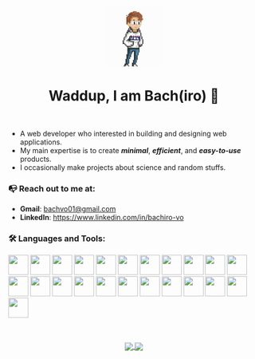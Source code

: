 <!-- ![](https://komarev.com/ghpvc/?username=bachvo01) -->

<div align ="center">
    <kbd>
        <img loading ="lazy" src= './images/pixelGif.gif' width = '120px' height ='120px' style="margin-right:15px; margin-left:15px; border-radius:20px; ">
    </kbd>
</div>
<div align ="center">
<h1>Waddup, I am Bach(iro) 🖖</h1>
</div>&ensp;

- A web developer who interested in building and designing web applications. 
- My main expertise is to create <em><strong>minimal</strong></em>, <em><strong>efficient</strong></em>, and <em><strong>easy-to-use</strong></em> products. 
- I occasionally make projects about science and random stuffs.


### :mailbox_with_no_mail: Reach out to me at:

- <strong>Gmail</strong>: <a href=''>bachvo01@gmail.com</a>
- <strong>LinkedIn</strong>: <a href ='www.linkedin.com/in/
    '>https://www.linkedin.com/in/bachiro-vo</a>
  &ensp;

### :hammer_and_wrench: Languages and Tools:

<div>
<img src="https://cdn.jsdelivr.net/gh/devicons/devicon@latest/icons/html5/html5-original.svg" width = '40px' height = '40px'/>
<img src="https://cdn.jsdelivr.net/gh/devicons/devicon@latest/icons/css3/css3-original.svg" width = '40px' height = '40px'/>

<img src="https://cdn.jsdelivr.net/gh/devicons/devicon@latest/icons/javascript/javascript-plain.svg" width = '40px' height = '40px'/>

<img src="https://cdn.jsdelivr.net/gh/devicons/devicon@latest/icons/sass/sass-original.svg" width = '40px' height = '40px'/>

<img src="https://cdn.jsdelivr.net/gh/devicons/devicon@latest/icons/react/react-original.svg" width = '40px' height = '40px'/>

<img src="https://cdn.jsdelivr.net/gh/devicons/devicon@latest/icons/nodejs/nodejs-original.svg" width = '40px' height = '40px'/>

<img src="https://cdn.jsdelivr.net/gh/devicons/devicon@latest/icons/nodemon/nodemon-plain.svg" width = '40px' height = '40px'/>

<img src="https://cdn.jsdelivr.net/gh/devicons/devicon@latest/icons/postgresql/postgresql-original.svg" width = '40px' height = '40px'/>

<img src="https://cdn.jsdelivr.net/gh/devicons/devicon@latest/icons/mongodb/mongodb-plain.svg" width = '40px' height = '40px'/>

<img src="https://cdn.jsdelivr.net/gh/devicons/devicon@latest/icons/socketio/socketio-original.svg" width = '40px' height = '40px'/>

<img src="https://cdn.jsdelivr.net/gh/devicons/devicon@latest/icons/jira/jira-original.svg" width = '40px' height = '40px'/>

<img src="https://cdn.jsdelivr.net/gh/devicons/devicon@latest/icons/illustrator/illustrator-plain.svg" width = '40px' height = '40px'/>

<img src="https://cdn.jsdelivr.net/gh/devicons/devicon@latest/icons/figma/figma-original.svg" width = '40px' height = '40px'/>

<img src="https://cdn.jsdelivr.net/gh/devicons/devicon@latest/icons/photoshop/photoshop-plain.svg" width = '40px' height = '40px'/>

<img src="https://cdn.jsdelivr.net/gh/devicons/devicon@latest/icons/c/c-plain.svg" width = '40px' height = '40px'/>

<img src="https://cdn.jsdelivr.net/gh/devicons/devicon@latest/icons/cplusplus/cplusplus-plain.svg" width = '40px' height = '40px'/>

<img src="https://cdn.jsdelivr.net/gh/devicons/devicon@latest/icons/postman/postman-original.svg" width = '40px' height = '40px'/>

<img src="https://cdn.jsdelivr.net/gh/devicons/devicon@latest/icons/git/git-original.svg" width = '40px' height = '40px'/>

<img src="https://cdn.jsdelivr.net/gh/devicons/devicon@latest/icons/framermotion/framermotion-original.svg" width = '40px' height = '40px'/>

<img src="https://cdn.jsdelivr.net/gh/devicons/devicon@latest/icons/java/java-original.svg" width = '40px' height = '40px'/>

<img src="https://cdn.jsdelivr.net/gh/devicons/devicon@latest/icons/mongoose/mongoose-original.svg" width = '40px' height = '40px'/>

<img src="https://cdn.jsdelivr.net/gh/devicons/devicon@latest/icons/python/python-original.svg" width = '40px' height = '40px'/>

<img src="https://cdn.jsdelivr.net/gh/devicons/devicon@latest/icons/mysql/mysql-original.svg" width = '40px' height = '40px'/>



<div align ='center'>
    
&ensp;
    
<a href="https://github.com/anuraghazr/github-readme-stats">
  <img height=200 align="center" src="https://github-readme-stats.vercel.app/api?username=bachvo01" />
</a>
<a href="https://github.com/anuraghazra/convoychat">
    
  <img height=200 align="center" src="https://streak-stats.demolab.com?user=bachvo01&theme=gotham)" />
  
</a>

</div>




<!--
**bachvo01/bachvo01** is a ✨ _special_ ✨ repository because its `README.md` (this file) appears on your GitHub profile.

Here are some ideas to get you started:

- 🔭 I’m currently working on ...
- 🌱 I’m currently learning ...
- 👯 I’m looking to collaborate on ...
- 🤔 I’m looking for help with ...
- 💬 Ask me about ...
- 📫 How to reach me: ...
- 😄 Pronouns: ...
- ⚡ Fun fact: ...
  -->

